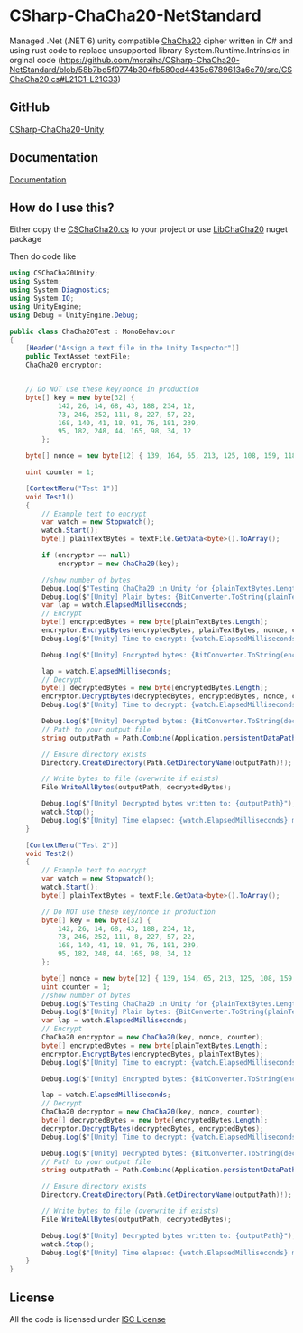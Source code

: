 # CSharp-ChaCha20-NetStandard

Managed .Net (.NET 6) unity compatible [ChaCha20](https://en.wikipedia.org/wiki/Salsa20#ChaCha_variant) cipher written in C# and using rust code to replace unsupported library System.Runtime.Intrinsics in orginal code (https://github.com/mcraiha/CSharp-ChaCha20-NetStandard/blob/58b7bd5f0774b304fb580ed4435e6789613a6e70/src/CSChaCha20.cs#L21C1-L21C33)

## GitHub
[CSharp-ChaCha20-Unity](https://github.com/RealCA/CSharp-ChaCha20-Unity)

## Documentation
[Documentation](api/) 

## How do I use this?
Either copy the [CSChaCha20.cs](https://github.com/RealCA/CSharp-ChaCha20-Unity/blob/master/Assets/CSChaCha20Unity/CSChaCha20Unity.cs) to your project or use [LibChaCha20](https://www.nuget.org/packages/LibChaCha20/) nuget package

Then do code like
```csharp
using CSChaCha20Unity;
using System;
using System.Diagnostics;
using System.IO;
using UnityEngine;
using Debug = UnityEngine.Debug;

public class ChaCha20Test : MonoBehaviour
{
    [Header("Assign a text file in the Unity Inspector")]
    public TextAsset textFile;
    ChaCha20 encryptor;


    // Do NOT use these key/nonce in production
    byte[] key = new byte[32] {
            142, 26, 14, 68, 43, 188, 234, 12,
            73, 246, 252, 111, 8, 227, 57, 22,
            168, 140, 41, 18, 91, 76, 181, 239,
            95, 182, 248, 44, 165, 98, 34, 12
        };

    byte[] nonce = new byte[12] { 139, 164, 65, 213, 125, 108, 159, 118, 252, 180, 33, 88 };

    uint counter = 1;

    [ContextMenu("Test 1")]
    void Test1()
    {
        // Example text to encrypt
        var watch = new Stopwatch();
        watch.Start();
        byte[] plainTextBytes = textFile.GetData<byte>().ToArray();

        if (encryptor == null)
            encryptor = new ChaCha20(key);

        //show number of bytes
        Debug.Log($"Testing ChaCha20 in Unity for {plainTextBytes.Length} bytes");
        Debug.Log($"[Unity] Plain bytes: {BitConverter.ToString(plainTextBytes)}");
        var lap = watch.ElapsedMilliseconds;
        // Encrypt
        byte[] encryptedBytes = new byte[plainTextBytes.Length];
        encryptor.EncryptBytes(encryptedBytes, plainTextBytes, nonce, counter);
        Debug.Log($"[Unity] Time to encrypt: {watch.ElapsedMilliseconds - lap} ms");

        Debug.Log($"[Unity] Encrypted bytes: {BitConverter.ToString(encryptedBytes)}");

        lap = watch.ElapsedMilliseconds;
        // Decrypt
        byte[] decryptedBytes = new byte[encryptedBytes.Length];
        encryptor.DecryptBytes(decryptedBytes, encryptedBytes, nonce, counter);
        Debug.Log($"[Unity] Time to decrypt: {watch.ElapsedMilliseconds - lap} ms");

        Debug.Log($"[Unity] Decrypted bytes: {BitConverter.ToString(decryptedBytes)}");
        // Path to your output file
        string outputPath = Path.Combine(Application.persistentDataPath, "decrypted_output.bin");

        // Ensure directory exists
        Directory.CreateDirectory(Path.GetDirectoryName(outputPath)!);

        // Write bytes to file (overwrite if exists)
        File.WriteAllBytes(outputPath, decryptedBytes);

        Debug.Log($"[Unity] Decrypted bytes written to: {outputPath}");
        watch.Stop();
        Debug.Log($"[Unity] Time elapsed: {watch.ElapsedMilliseconds} ms");
    }

    [ContextMenu("Test 2")]
    void Test2()
    {
        // Example text to encrypt
        var watch = new Stopwatch();
        watch.Start();
        byte[] plainTextBytes = textFile.GetData<byte>().ToArray();

        // Do NOT use these key/nonce in production
        byte[] key = new byte[32] {
            142, 26, 14, 68, 43, 188, 234, 12,
            73, 246, 252, 111, 8, 227, 57, 22,
            168, 140, 41, 18, 91, 76, 181, 239,
            95, 182, 248, 44, 165, 98, 34, 12
        };

        byte[] nonce = new byte[12] { 139, 164, 65, 213, 125, 108, 159, 118, 252, 180, 33, 88 };
        uint counter = 1;
        //show number of bytes
        Debug.Log($"Testing ChaCha20 in Unity for {plainTextBytes.Length} bytes");
        Debug.Log($"[Unity] Plain bytes: {BitConverter.ToString(plainTextBytes)}");
        var lap = watch.ElapsedMilliseconds;
        // Encrypt
        ChaCha20 encryptor = new ChaCha20(key, nonce, counter);
        byte[] encryptedBytes = new byte[plainTextBytes.Length];
        encryptor.EncryptBytes(encryptedBytes, plainTextBytes);
        Debug.Log($"[Unity] Time to encrypt: {watch.ElapsedMilliseconds - lap} ms");

        Debug.Log($"[Unity] Encrypted bytes: {BitConverter.ToString(encryptedBytes)}");

        lap = watch.ElapsedMilliseconds;
        // Decrypt
        ChaCha20 decryptor = new ChaCha20(key, nonce, counter);
        byte[] decryptedBytes = new byte[encryptedBytes.Length];
        decryptor.DecryptBytes(decryptedBytes, encryptedBytes);
        Debug.Log($"[Unity] Time to decrypt: {watch.ElapsedMilliseconds - lap} ms");

        Debug.Log($"[Unity] Decrypted bytes: {BitConverter.ToString(decryptedBytes)}");
        // Path to your output file
        string outputPath = Path.Combine(Application.persistentDataPath, "decrypted_output.bin");

        // Ensure directory exists
        Directory.CreateDirectory(Path.GetDirectoryName(outputPath)!);

        // Write bytes to file (overwrite if exists)
        File.WriteAllBytes(outputPath, decryptedBytes);

        Debug.Log($"[Unity] Decrypted bytes written to: {outputPath}");
        watch.Stop();
        Debug.Log($"[Unity] Time elapsed: {watch.ElapsedMilliseconds} ms");
    }
}


```

## License

All the code is licensed under [ISC License](https://github.com/RealCA/CSharp-ChaCha20-Unity/blob/master/LICENSE)
